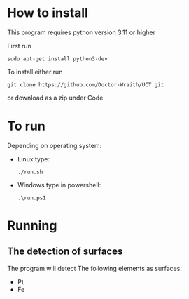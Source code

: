 # How to install
This program requires python version 3.11 or higher

First run
```
sudo apt-get install python3-dev
```

To install either run
```
git clone https://github.com/Doctor-Wraith/UCT.git
```
or download as a zip under Code

# To run
Depending on operating system:
- Linux type:
    ```
    ./run.sh
    ```
- Windows type in powershell:
    ```
    .\run.ps1
    ```

# Running
## The detection of surfaces
The program will detect The following elements as surfaces:
- Pt
- Fe
